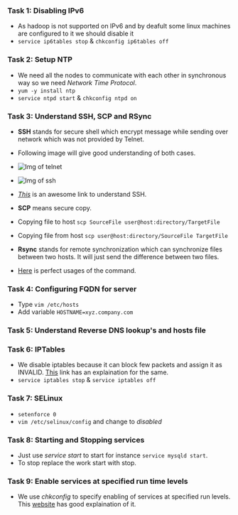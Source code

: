 ### Task 1: Disabling IPv6

  * As hadoop is not supported on IPv6 and by deafult some linux machines are configured to it we should disable it
  * `service ip6tables stop` & `chkconfig ip6tables off`


### Task 2: Setup NTP

  * We need all the nodes to communicate with each other in synchronous way so we need _Network Time Protocol_.
  * `yum -y install ntp`
  * `service ntpd start` & `chkconfig ntpd on`

### Task 3: Understand SSH, SCP and RSync

  * __SSH__ stands for secure shell which encrypt message while sending over network which was not provided by Telnet.
  * Following image will give good understanding of both cases.
  * ![Img of telnet](http://support.suso.com/w/images/5/52/Telnet-Client-server-unencrypted.png)
  * ![Img of ssh](http://support.suso.com/w/images/6/68/SSH-client-server-encrypted.png)
  * [_This_](http://support.suso.com/supki/SSH_Tutorial_for_Linux) is an awesome link to understand SSH.

  * __SCP__ means secure copy. 
  * Copying file to host `scp SourceFile user@host:directory/TargetFile`
  * Copying file from host `scp user@host:directory/SourceFile TargetFile`

  * __Rsync__ stands for remote synchronization which can synchronize files between two hosts. It will just send the difference between two files.
  * [Here](http://www.tecmint.com/rsync-local-remote-file-synchronization-commands/) is perfect usages of the command.

### Task 4: Configuring FQDN for server

  * Type `vim /etc/hosts`
  * Add variable `HOSTNAME=xyz.company.com`

### Task 5: Understand Reverse DNS lookup's and hosts file


### Task 6: IPTables
  
  * We disable iptables because it can block few packets and assign it as INVALID. [This](http://aaron.blog.archive.org/2012/08/08/problems-with-hadoop-and-iptables/) link has an explaination for the same.
  * `service iptables stop` & `service iptables off`

### Task 7: SELinux

  * `setenforce 0`
  * `vim /etc/selinux/config` and change to _disabled_

### Task 8: Starting and Stopping services

  * Just use _service <Name of Application> start_ to start for instance `service mysqld start`.
  * To stop replace the work start with stop.

### Task 9: Enable services at specified run time levels

  * We use _chkconfig_ to specify enabling of services at specified run levels. This [website](https://access.redhat.com/documentation/en-US/Red_Hat_Enterprise_Linux/6/html/Deployment_Guide/s2-services-chkconfig.html) has good explaination of it.
